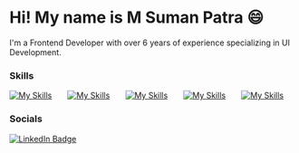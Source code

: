 Hi! My name is M Suman Patra 😄
========================================================================================================================================

I'm a Frontend Developer with over 6 years of experience specializing in UI Development.
<br/>

### Skills

[![My Skills](https://skillicons.dev/icons?i=react,next,angular,nodejs)]() &nbsp;&nbsp;&nbsp;&nbsp;&nbsp;  [![My Skills](https://skillicons.dev/icons?i=js,ts)]() &nbsp;&nbsp;&nbsp;&nbsp;&nbsp;  [![My Skills](https://skillicons.dev/icons?i=html,css)]() &nbsp;&nbsp;&nbsp;&nbsp;&nbsp;   [![My Skills](https://skillicons.dev/icons?i=css,scss,materialui,bootstrap)]() &nbsp;&nbsp;&nbsp;&nbsp;&nbsp; [![My Skills](https://skillicons.dev/icons?i=figma)]()
<br/>

### Socials

<div id="badges">
  <a href="https://www.linkedin.com/in/msumanpatra/">
    <img src="https://img.shields.io/badge/LinkedIn-blue?style=for-the-badge&logo=linkedin&logoColor=white" alt="LinkedIn Badge"/>
  </a>
</div>
